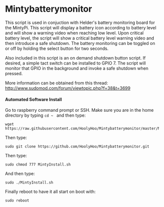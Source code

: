 # Mintybatterymonitor
This script is used in conjuction with Helder's battery monitoring board for the MintyPi.
This script will display a battery icon according to battery level and will show a warning video when reaching low level.  Upon critical battery level, the script will show a critical battery level warning video and then introduce a safe shutdown.  The battery monitoring can be toggled on or off by holding the select button for two seconds.

Also included in this script is an on demand shutdown button script.  If desired, a simple tact switch can be installed to GPIO 7.  The script will monitor that GPIO in the background and invoke a safe shutdown when pressed.

More information can be obtained from this thread:
http://www.sudomod.com/forum/viewtopic.php?f=38&t=3699


#### Automated Software Install

Go to raspberry command prompt or SSH.
Make sure you are in the home directory by typing ```cd ~ ``` and then type:
```
wget https://raw.githubusercontent.com/HoolyHoo/Mintybatterymonitor/master/MintyInstall.sh
```
Then type:
```
sudo git clone https://github.com/HoolyHoo/Mintybatterymonitor.git
```
Then type:
```
sudo chmod 777 MintyInstall.sh
```
And then type:
```
sudo ./MintyInstall.sh
```
Finally reboot to have it all start on boot with:
```
sudo reboot
```
